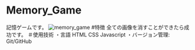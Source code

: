 # Memory_Game

記憶ゲームです。
![memory_game](https://user-images.githubusercontent.com/82215146/129535854-e4d1cb00-6535-4014-bbe7-b2135d477a38.jpg)
#特徴
全ての画像を消すことができたら成功です。
＃使用技術
・言語 HTML CSS Javascript
・バージョン管理: Git/GitHub

